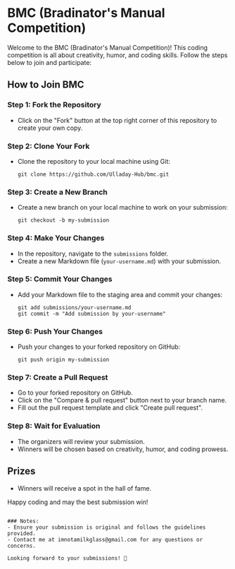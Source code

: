 # BMC (Bradinator's Manual Competition)

Welcome to the BMC (Bradinator's Manual Competition)! This coding competition is all about creativity, humor, and coding skills. Follow the steps below to join and participate:

## How to Join BMC

### Step 1: Fork the Repository

- Click on the "Fork" button at the top right corner of this repository to create your own copy.

### Step 2: Clone Your Fork

- Clone the repository to your local machine using Git:
  ```
  git clone https://github.com/Ulladay-Hub/bmc.git
  ```

### Step 3: Create a New Branch

- Create a new branch on your local machine to work on your submission:
  ```
  git checkout -b my-submission
  ```

### Step 4: Make Your Changes

- In the repository, navigate to the `submissions` folder.
- Create a new Markdown file (`your-username.md`) with your submission.

### Step 5: Commit Your Changes

- Add your Markdown file to the staging area and commit your changes:
  ```
  git add submissions/your-username.md
  git commit -m "Add submission by your-username"
  ```

### Step 6: Push Your Changes

- Push your changes to your forked repository on GitHub:
  ```
  git push origin my-submission
  ```

### Step 7: Create a Pull Request

- Go to your forked repository on GitHub.
- Click on the "Compare & pull request" button next to your branch name.
- Fill out the pull request template and click "Create pull request".

### Step 8: Wait for Evaluation

- The organizers will review your submission.
- Winners will be chosen based on creativity, humor, and coding prowess.

## Prizes

- Winners will receive a spot in the hall of fame.

Happy coding and may the best submission win!
```

### Notes:
- Ensure your submission is original and follows the guidelines provided.
- Contact me at imnotamilkglass@gmail.com for any questions or concerns.

Looking forward to your submissions! 🚀
